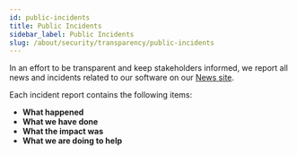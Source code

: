 ```yaml
---
id: public-incidents
title: Public Incidents
sidebar_label: Public Incidents
slug: /about/security/transparency/public-incidents
---
```


In an effort to be transparent
and keep stakeholders informed,
we report all news and incidents
related to our software
on our
[News site](https://news.fluidattacks.com/?label=15603).

Each incident report contains the following items:

- **What happened**
- **What we have done**
- **What the impact was**
- **What we are doing to help**
